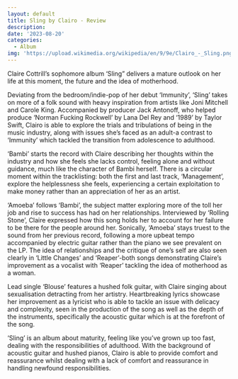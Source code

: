 ```yaml
---
layout: default
title: Sling by Clairo - Review
description:
date: '2023-08-20'
categories:
  - Album
img: 'https://upload.wikimedia.org/wikipedia/en/9/9e/Clairo_-_Sling.png'
---
```


Claire Cottrill’s sophomore album ‘Sling” delivers a mature outlook on her life at this moment, the future and the idea of motherhood. 

Deviating from the bedroom/indie-pop of her debut ‘Immunity’, ‘Sling’ takes on more of a folk sound with heavy inspiration from artists like Joni Mitchell and Carole King. Accompanied by producer Jack Antonoff, who helped produce ‘Norman Fucking Rockwell’ by Lana Del Rey and ‘1989’ by Taylor Swift, Clairo is able to explore the trials and tribulations of being in the music industry, along with issues she’s faced as an adult-a contrast to ‘Immunity’ which tackled the transition from adolescence to adulthood.

‘Bambi’ starts the record with Claire describing her thoughts within the industry and how she feels she lacks control, feeling alone and without guidance, much like the character of Bambi herself. There is a circular moment within the tracklisting: both the first and last track, ‘Management’, explore the helplessness she feels, experiencing a certain exploitation to make money rather than an appreciation of her as an artist.  

‘Amoeba’ follows ‘Bambi’, the subject matter exploring more of the toll her job and rise to success has had on her relationships. Interviewed by ‘Rolling Stone’, Claire expressed how this song holds her to account for her failure to be there for the people around her. Sonically, ‘Amoeba’ stays truest to the sound from her previous record, following a more upbeat tempo accompanied by electric guitar rather than the piano we see prevalent on the LP. The idea of relationships and the critique of one’s self are also seen clearly in ‘Little Changes’ and ‘Reaper’-both songs demonstrating Claire’s improvement as a vocalist with ‘Reaper’ tackling the idea of motherhood as a woman.

Lead single ‘Blouse’ features a hushed folk guitar, with Claire singing about sexualisation detracting from her artistry. Heartbreaking lyrics showcase her improvement as a lyricist who is able to tackle an issue with delicacy and complexity, seen in the production of the song as well as the depth of the instruments, specifically the acoustic guitar which is at the forefront of the song. 

‘Sling’ is an album about maturity, feeling like you’ve grown up too fast, dealing with the responsibilities of adulthood. With the background of acoustic guitar and hushed pianos, Clairo is able to provide comfort and reassurance whilst dealing with a lack of comfort and reassurance in handling newfound responsibilities.
